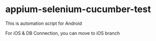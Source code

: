 # appium-selenium-cucumber-test

This is automation script for Android

For iOS & DB Connection, you can move to iOS branch
